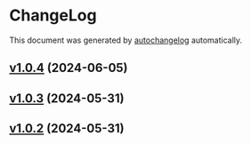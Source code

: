 # ChangeLog

This document was generated by [autochangelog](https://github.com/roshanca/autochangelog) automatically.

## [v1.0.4](https://github.com/bipproduction/next-scroll-loader/compare/v1.0.3...v1.0.4) (2024-06-05)


## [v1.0.3](https://github.com/bipproduction/next-scroll-loader/compare/v1.0.2...v1.0.3) (2024-05-31)


## [v1.0.2](https://github.com/bipproduction/next-scroll-loader/commits/v1.0.2) (2024-05-31)
